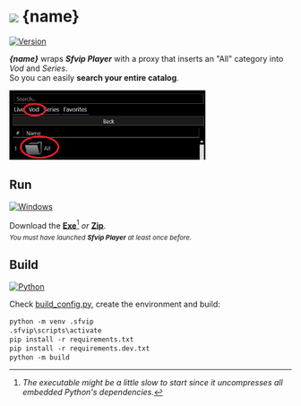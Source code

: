 # <img src="{ico_link}" width="40" align="center"> {name}
[![Version](https://img.shields.io/badge/Version-{version}-informational)](https://github.com/{github_path}/raw/master/{exe_link})

***{name}*** wraps ***Sfvip Player*** with a proxy that inserts an "All" category into _Vod_ and _Series_.  
So you can easily **search your entire catalog**.

<img src="ressources/all.PNG" width="350">

## Run
[![Windows](https://img.shields.io/badge/Windows-x64-white)](https://www.microsoft.com/windows/)

Download the [**Exe**](https://github.com/{github_path}/raw/master/{exe_link})[^1]
_or_ [**Zip**](https://github.com/{github_path}/raw/master/{archive_link}).  
<sub>_You must have launched **Sfvip Player** at least once before._</sub>
## Build
[![Python](https://img.shields.io/badge/Python-3.11-fbdf79)](https://www.python.org/downloads/release/python-3113/)

Check [build_config.py](https://github.com/{github_path}/blob/master/build_config.py),
create the environment and build:
```console
python -m venv .sfvip
.sfvip\scripts\activate
pip install -r requirements.txt
pip install -r requirements.dev.txt
python -m build
```

[^1]: _The executable might be a little slow to start since it uncompresses all embedded Python's dependencies._
